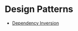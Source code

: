 # Design Patterns

- [Dependency Inversion](./Dependency%20Inversion/Dependecy%20Inversion%20in%20Python.md)
